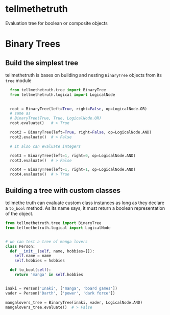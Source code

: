 # tellmethetruth
Evaluation tree for boolean or composite objects

# Binary Trees

## Build the simplest tree
tellmethetruth is bases on building and nesting `BinaryTree` objects from its `tree` module

```python
  from tellmethetruth.tree import BinaryTree
  from tellmethetruth.logical import LogicalNode

  
  root = BinaryTree(left=True, right=False, op=LogicalNode.OR)
  # same as
  # BinaryTree(True, True, LogicalNode.OR)
  root.evaluate()   # > True

  root2 = BinaryTree(left=True, right=False, op=LogicalNode.AND)
  root2.evaluate()  # > False

  # it also can evaluate integers

  root3 = BinaryTree(left=1, right=0, op=LogicalNode.AND)
  root3.evaluate()  # > False

  root4 = BinaryTree(left=1, right=1, op=LogicalNode.AND)
  root4.evaluate()  # > True
```

## Building a tree with custom classes
tellmethe truth can evaluate custom class instances as long as they declare a `to_bool` method. As its name says, it must return a boolean representation of the object.

```python
from tellmethetruth.tree import BinaryTree
from tellmethetruth.logical import LogicalNode


# we can test a tree of manga lovers
class Person:
  def __init__(self, name, hobbies=[]):
    self.name = name
    self.hobbies = hobbies

  def to_bool(self):
    return 'manga' in self.hobbies


inaki = Person('Inaki', ['manga', 'board games'])
vader = Person('Darth', ['power', 'dark force'])

mangalovers_tree = BinaryTree(inaki, vader, LogicalNode.AND)
mangalovers_tree.evaluate()  # > False
```

